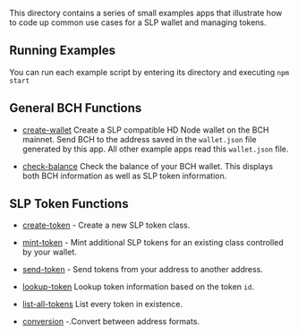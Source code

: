 This directory contains a series of small examples apps that illustrate how
to code up common use cases for a SLP wallet and managing tokens.

## Running Examples

You can run each example script by entering its directory and executing `npm start`

## General BCH Functions

- [create-wallet](create-wallet) Create a SLP compatible HD Node wallet on
  the BCH mainnet. Send BCH to the address saved in the `wallet.json` file generated by this app.
  All other example apps read this `wallet.json` file.

- [check-balance](check-balance) Check the balance of your BCH wallet. This
  displays both BCH information as well as SLP token information.

## SLP Token Functions

- [create-token](create-token) - Create a new SLP token class.

- [mint-token](mint-token) - Mint additional SLP tokens for an existing class
controlled by your wallet.

- [send-token](send-token) - Send tokens from your address to another address.

- [lookup-token](lookup-token) Lookup token information based on the token `id`.

- [list-all-tokens](list-all-tokens) List every token in existence.

- [conversion](conversion) -.Convert between address formats.
